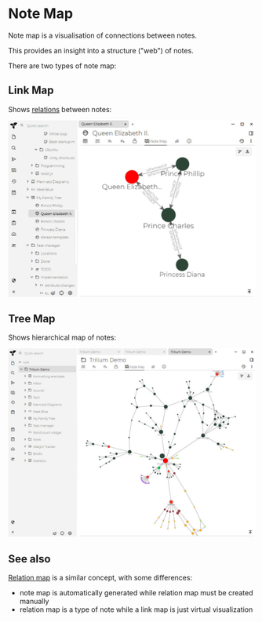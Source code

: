 # Note Map
Note map is a visualisation of connections between notes.

This provides an insight into a structure ("web") of notes.

There are two types of note map:

## Link Map

Shows [relations](Attributes.md) between notes:

![](1_Note%20Map_image.png)

## Tree Map

Shows hierarchical map of notes:

![](Note%20Map_image.png)

## See also

[Relation map](Relation%20Map.md) is a similar concept, with some differences:

*   note map is automatically generated while relation map must be created manually
*   relation map is a type of note while a link map is just virtual visualization